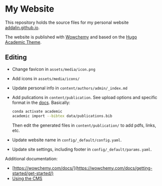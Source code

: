 
# My Website

This repository holds the source files for my personal website [addalin.github.io](https://addalin.github.io).

The website is published with [Wowchemy](https://wowchemy.com/) and based on the [Hugo Academic Theme](https://github.com/wowchemy/starter-hugo-academic).

## Editing

* Change favicon in `assets/media/icon.png`
* Add icons in `assets/media/icons/`
* Update personal info in `content/authors/admin/_index.md`
* Add pulications in `content/publication`. See upload options and specific format in the [docs](https://wowchemy.com/docs/content/publications/). Basically:

    ```bash
    conda activate academic
    academic import --bibtex data/publications.bib
    ```

    Then edit the generated files in `content/publication/` to add pdfs, links, etc.

* Update website name in `config/_default/config.yaml`.
* Update site settings, including footer in `config/_default/params.yaml`.

Additional documentation:

* [https://wowchemy.com/docs/](https://wowchemy.com/docs/getting-started/get-started/)
* [Using the CMS](https://wowchemy.com/docs/getting-started/hugo-cms/)
